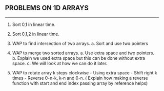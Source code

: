 

##       PROBLEMS ON 1D ARRAYS
----------------------------------------------------------------
1. Sort 0,1 in linear time.
2. Sort 0,1,2 in linear time. 

1. WAP to find intersection of two arrays.
       a. Sort and use two pointers
       
2. WAP to merge two sorted arrays.
       a. Use extra space and two pointers.
       b. Explain  we used extra space but this
           can be done without extra space.
       c. We will look at how we can do it later.

3. WAP to rotate array k steps clockwise
                - Using extra space
                - Shift right k times 
                - Reverse 0-n-k, k-n and 0-n. ( Explain how making a reverse function with start and end index passing array by reference helps)
